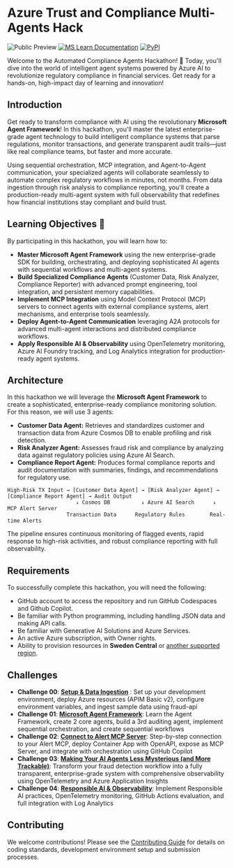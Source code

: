 # Azure Trust and Compliance Multi-Agents Hack 

![Public Preview](https://img.shields.io/badge/status-public--preview-yellow) 
[![MS Learn Documentation](https://img.shields.io/badge/MS%20Learn-Documentation-blue)](https://learn.microsoft.com/en-us/agent-framework/)
[![PyPI](https://img.shields.io/pypi/v/agent-framework)](https://pypi.org/project/agent-framework/)


Welcome to the Automated Compliance Agents Hackathon! 🏦 Today, you'll dive into the world of intelligent agent systems powered by Azure AI to revolutionize regulatory compliance in financial services. Get ready for a hands-on, high-impact day of learning and innovation!

## Introduction 

Get ready to transform compliance with AI using the revolutionary **Microsoft Agent Framework**! In this hackathon, you'll master the latest enterprise-grade agent technology to build intelligent compliance systems that parse regulations, monitor transactions, and generate transparent audit trails—just like real compliance teams, but faster and more accurate. 

Using sequential orchestration, MCP integration, and Agent-to-Agent communication, your specialized agents will collaborate seamlessly to automate complex regulatory workflows in minutes, not months. From data ingestion through risk analysis to compliance reporting, you'll create a production-ready multi-agent system with full observability that redefines how financial institutions stay compliant and build trust. 

## Learning Objectives 🎯

By participating in this hackathon, you will learn how to:

- **Master Microsoft Agent Framework** using the new enterprise-grade SDK for building, orchestrating, and deploying sophisticated AI agents with sequential workflows and multi-agent systems.
- **Build Specialized Compliance Agents** (Customer Data, Risk Analyzer, Compliance Reporter) with advanced prompt engineering, tool integration, and persistent memory capabilities.
- **Implement MCP Integration** using Model Context Protocol (MCP) servers to connect agents with external compliance systems, alert mechanisms, and enterprise tools seamlessly.
- **Deploy Agent-to-Agent Communication** leveraging A2A protocols for advanced multi-agent interactions and distributed compliance workflows.
- **Apply Responsible AI & Observability** using OpenTelemetry monitoring, Azure AI Foundry tracking, and Log Analytics integration for production-ready agent systems.



## Architecture

In this hackathon we will leverage the **Microsoft Agent Framework** to create a sophisticated, enterprise-ready compliance monitoring solution. For this reason, we will use 3 agents:

- **Customer Data Agent:** Retrieves and standardizes customer and transaction data from Azure Cosmos DB to enable profiling and risk detection.
- **Risk Analyzer Agent:** Assesses fraud risk and compliance by analyzing data against regulatory policies using Azure AI Search.
- **Compliance Report Agent:** Produces formal compliance reports and audit documentation with summaries, findings, and recommendations for regulatory use.

```
High-Risk TX Input → [Customer Data Agent] → [Risk Analyzer Agent] → [Compliance Report Agent] → Audit Output
                      ↓ Cosmos DB          ↓ Azure AI Search      ↓ MCP Alert Server
                   Transaction Data      Regulatory Rules        Real-time Alerts
```

The pipeline ensures continuous monitoring of flagged events, rapid response to high-risk activities, and robust compliance reporting with full observability.

## Requirements
To successfully complete this hackathon, you will need the following:

- GitHub account to access the repository and run GitHub Codespaces and Github Copilot. 
- Be familiar with Python programming, including handling JSON data and making API calls.​ 
- Be familiar with Generative AI Solutions and Azure  Services. 
- An active Azure subscription, with Owner rights. 
- Ability to provision resources in **Sweden Central** or [another supported region](https://learn.microsoft.com/en-us/azure/ai-foundry/openai/concepts/models?tabs=global-standard%2Cstandard-chat-completions#global-standard-model-availability). 

## Challenges

- **Challenge 00**: **[Setup & Data Ingestion](challenge-0/readme.md)** : Set up your development environment, deploy Azure resources (APIM Basic v2), configure environment variables, and ingest sample data using fraud-api
- **Challenge 01**: **[Microsoft Agent Framework](challenge-1/README.md)**: Learn the Agent Framework, create 2 core agents, build a 3rd auditing agent, implement sequential orchestration, and create sequential workflows
- **Challenge 02**: **[Connect to Alert MCP Server](challenge-2/readme.md)**: Step-by-step connection to your Alert MCP, deploy Container App with OpenAPI, expose as MCP Server, and integrate with orchestration using GitHub Copilot
- **Challenge 03**: **[Making Your AI Agents Less Mysterious (and More Trackable)](challenge-3/readme.md)**: Transform your fraud detection workflow into a fully transparent, enterprise-grade system with comprehensive observability using OpenTelemetry and Azure Application Insights
- **Challenge 04**: **[Responsible AI & Observability](challenge-4/readme.md)**: Implement Responsible AI practices, OpenTelemetry monitoring, GitHub Actions evaluation, and full integration with Log Analytics


## Contributing
We welcome contributions! Please see the [Contributing Guide](CONTRIBUTING.md) for details on coding standards, development environment setup and submission processes.

